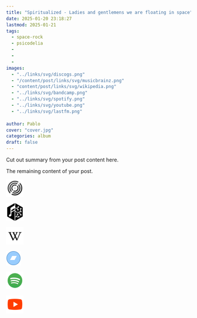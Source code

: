 ```yaml
---
title: "Spiritualized - Ladies and gentlemens we are floating in space"
date: 2025-01-20 23:18:27
lastmod: 2025-01-21
tags:
  - space-rock
  - psicodelia
  - 
  - 
  - 
images:
  - "../links/svg/discogs.png"
  - "/content/post/links/svg/musicbrainz.png"
  - "content/post/links/svg/wikipedia.png"
  - "../links/svg/bandcamp.png"
  - "../links/svg/spotify.png"
  - "../links/svg/youtube.png"
  - "../links/svg/lastfm.png"

author: Pablo
cover: "cover.jpg"
categories: album
draft: false
---
```

Cut out summary from your post content here.
<!--more-->
The remaining content of your post.
 
[![discogs](../links/svg/discogs.png (discogs))](https://www.discogs.com/master/30270)
 
[![musicbrainz](/content/post/links/svg/musicbrainz.png (musicbrainz))](https://musicbrainz.org/release/320c60d1-c982-4a53-a96b-239d7646d923)
 
[![wikipedia](content/post/links/svg/wikipedia.png (wikipedia))](https://en.wikipedia.org/wiki/Spiritualized)
 
[![bandcamp](../links/svg/bandcamp.png (bandcamp))](https://bandcamp.com/search?q=Spiritualized%20Ladies-and-gentlemen-we-are-floating-in-space)
 
[![spotify](../links/svg/spotify.png (putify))](https://open.spotify.com/album/56YzQ0dhmRMDryZsrjdHun)
 
[![youtube](../links/svg/youtube.png (youtube))](https://www.youtube.com/playlist?list=PL4EItsGsS1SlQpi7Lxw_QvuLk46Psl0fI)
